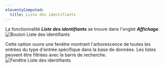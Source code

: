 ```yaml
---
eleventyComputed:
  title: Liste des identifiants
---
```

La fonctionnalité ***Liste des identifiants*** se trouve dans l'onglet ***Affichage***.
![Bouton Liste des identifiants](https://cdnweb.devolutions.net/docs/fr/rdm/mac/RDMMac0008.png)

Cette option ouvre une fenêtre montrant l'arborescence de toutes les entrées du type d'entrée spécifique dans la base de données. Les listes peuvent être filtrées avec la barre de recherche.
![Fenêtre Liste des identifiants](https://cdnweb.devolutions.net/docs/fr/rdm/mac/RDMMac0009.png)
